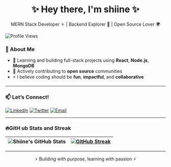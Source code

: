 <h1 align="center">✨ Hey there, I'm shiine ✨</h1>
<p align="center">MERN Stack Developer ⚛️ | Backend Explorer 🚀 | Open Source Lover 🌍</p>

![Profile Views](https://komarev.com/ghpvc/?username=shiinedev&color=blue)

### 🚀 About Me

- 🧠 Learning and building full-stack projects using **React**, **Node.js**, **MongoDB**
- 🤝 Actively contributing to **open source** communities
- ⚡ I believe coding should be **fun**, **impactful**, and **collaborative**
---

### 📫 Let’s Connect!
[![LinkedIn](https://img.shields.io/badge/-LinkedIn-blue?style=flat-square&logo=linkedin)](www.linkedin.com/in/shiinedev)
[![Twitter](https://img.shields.io/badge/-Twitter-black?style=flat-square&logo=twitter)](https://twitter.com/shiinedev)
[![Email](https://img.shields.io/badge/-email-indigo?style=flat-square&logo=email)](mailto:shiinecadde17@gmail.com)

---
### 🔥GitH ub Stats and Streak

| ![Shiine's GitHub Stats](https://github-readme-stats.vercel.app/api?username=shiinedev&show_icons=true&theme=radical) | [![GitHub Streak](https://streak-stats.demolab.com/?user=shiinedev&theme=radical)](https://git.io/streak-stats) |
|:---:|:---:|

---

<p align="center">⚡ Building with purpose, learning with passion ⚡</p>
